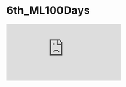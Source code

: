 # 6th_ML100Days
![image](https://github.com/HJHJKOKO/6th_ML100Days/blob/main/certificate/YEN-TING_CHOU_6th_ML.pdf)
